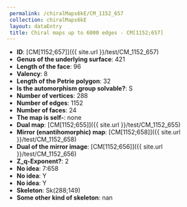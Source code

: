```yaml
--- 
 permalink: /chiralMaps6kE/CM_1152_657 
 collection: chiralMaps6kE
 layout: dataEntry
 title: Chiral maps up to 6000 edges - CM[1152;657]
---
```


- **ID**: [CM[1152;657]]({{ site.url }}/test/CM_1152_657)
- **Genus of the underlying surface**: 421
- **Length of the face**: 96
- **Valency**: 8
- **Length of the Petrie polygon**: 32
- **Is the automorphism group solvable?**: S
- **Number of vertices**: 288
- **Number of edges**: 1152
- **Number of faces**: 24
- **The map is self-**: none
- **Dual map**: [CM[1152;655]]({{ site.url }}/test/CM_1152_655)
- **Mirror (enantihomorphic) map**: [CM[1152;658]]({{ site.url }}/test/CM_1152_658)
- **Dual of the mirror image**: [CM[1152;656]]({{ site.url }}/test/CM_1152_656)
- **Z_q-Exponent?**: 2
- **No idea**:  7:658
- **No idea**: Y
- **No idea**: Y
- **Skeleton**: Sk(288;149)
- **Some other kind of skeleton**: nan
